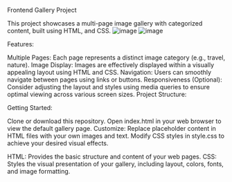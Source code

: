 Frontend Gallery Project

This project showcases a multi-page image gallery with categorized content, built using HTML, and CSS.
![image](https://github.com/AhmedAboraya99/gallery/assets/54743198/f5611c0e-0023-4fa6-8e10-ab9fbb3f2e61)
![image](https://github.com/AhmedAboraya99/gallery/assets/54743198/51755884-e241-4fb9-b902-6eab70c31b7e)

Features:

Multiple Pages: Each page represents a distinct image category (e.g., travel, nature).
Image Display: Images are effectively displayed within a visually appealing layout using HTML and CSS.
Navigation: Users can smoothly navigate between pages using links or buttons.
Responsiveness (Optional): Consider adjusting the layout and styles using media queries to ensure optimal viewing across various screen sizes.
Project Structure:

Getting Started:

Clone or download this repository.
Open index.html in your web browser to view the default gallery page.
Customize:
Replace placeholder content in HTML files with your own images and text.
Modify CSS styles in style.css to achieve your desired visual effects.

HTML: Provides the basic structure and content of your web pages.
CSS: Styles the visual presentation of your gallery, including layout, colors, fonts, and image formatting.
